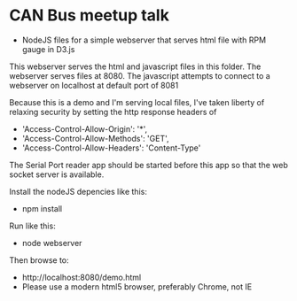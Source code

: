 # CAN Bus meetup talk

* NodeJS files for a simple webserver that serves html file with RPM gauge in D3.js

This webserver serves the html and javascript files in this folder. 
The webserver serves files at 8080.
The javascript attempts to connect to a webserver on localhost at default port of 8081

Because this is a demo and I'm serving local files, I've taken liberty of relaxing security by setting the http response headers of
* 'Access-Control-Allow-Origin': '*',
* 'Access-Control-Allow-Methods': 'GET',
* 'Access-Control-Allow-Headers': 'Content-Type'

The Serial Port reader app should be started before this app so that the web socket server is available.

Install the nodeJS depencies like this:
* npm install

Run like this:
* node webserver

Then browse to:
* http://localhost:8080/demo.html
* Please use a modern html5 browser, preferably Chrome, not IE